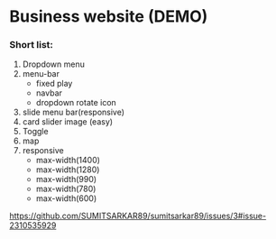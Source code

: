 # Business website (DEMO)

### Short list:
1. Dropdown menu
2. menu-bar
    - fixed play
    - navbar
    - dropdown rotate icon 
3. slide menu bar(responsive)
4. card slider image (easy)
5. Toggle 
6. map
7. responsive 
    - max-width(1400)
    - max-width(1280)
    - max-width(990)
    - max-width(780)
    - max-width(600)


[https://github.com/SUMITSARKAR89/sumitsarkar89/issues/3#issue-2310535929 ](https://github.com/SUMITSARKAR89/sumitsarkar89/assets/127943920/d2aa68ae-4844-4eb1-b681-d04a6bd64617)
